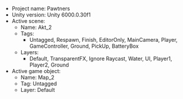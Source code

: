 <!-- UNITY CODE ASSIST INSTRUCTIONS START -->
- Project name: Pawtners
- Unity version: Unity 6000.0.30f1
- Active scene:
  - Name: Akt_2
  - Tags:
    - Untagged, Respawn, Finish, EditorOnly, MainCamera, Player, GameController, Ground, PickUp, BatteryBox
  - Layers:
    - Default, TransparentFX, Ignore Raycast, Water, UI, Player1, Player2, Ground
- Active game object:
  - Name: Map_2
  - Tag: Untagged
  - Layer: Default
<!-- UNITY CODE ASSIST INSTRUCTIONS END -->